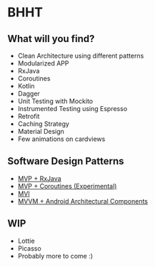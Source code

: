 # BHHT

## What will you find?
* Clean Architecture using different patterns
* Modularized APP
* RxJava
* Coroutines
* Kotlin
* Dagger
* Unit Testing with Mockito
* Instrumented Testing using Espresso
* Retrofit
* Caching Strategy
* Material Design
* Few animations on cardviews

## Software Design Patterns
* [MVP + RxJava](https://github.com/ollerandres/bhtt/tree/master)
* [MVP + Coroutines (Experimental)](https://github.com/ollerandres/bhtt/tree/enhancement/coroutines)
* [MVI](https://github.com/ollerandres/bhtt/tree/enhancement/mvi)
* [MVVM + Android Architectural Components](https://github.com/ollerandres/bhtt/tree/enhancement/mvvm)

## WIP
* Lottie
* Picasso
* Probably more to come :)
